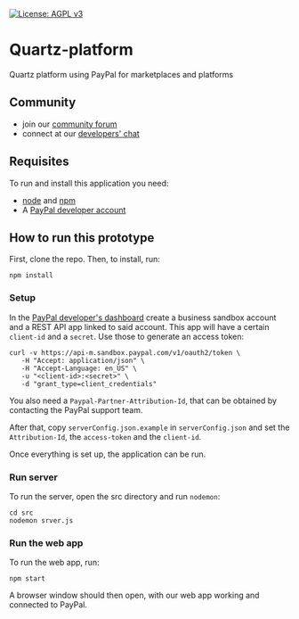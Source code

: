 [![License: AGPL v3](https://img.shields.io/github/license/DecentralizedScience/Prototype?color=blue)](http://www.gnu.org/licenses/agpl-3.0)

# Quartz-platform
Quartz platform using PayPal for marketplaces and platforms

## Community
* join our [community forum](https://discuss.decentralized.science/)
* connect at our [developers' chat](https://dec-sci.zulipchat.com/#narrow/stream/238971-development)

## Requisites
To run and install this application you need:

* [node](https://nodejs.org) and [npm](https://www.npmjs.com/)
* A [PayPal developer account](https://developer.paypal.com/home)

## How to run this prototype
First, clone the repo. Then, to install, run:
```
npm install
```

### Setup
In the [PayPal developer's dashboard](https://developer.paypal.com/developer/applications) create a business sandbox account and a REST API app linked to said account. This app will have a certain `client-id` and a `secret`. Use those to generate an access token:
```
curl -v https://api-m.sandbox.paypal.com/v1/oauth2/token \
   -H "Accept: application/json" \
   -H "Accept-Language: en_US" \
   -u "<client-id>:<secret>" \
   -d "grant_type=client_credentials"
```

You also need a `Paypal-Partner-Attribution-Id`, that can be obtained by contacting the PayPal support team.

After that, copy `serverConfig.json.example` in `serverConfig.json` and set the `Attribution-Id`, the `access-token` and the `client-id`.

Once everything is set up, the application can be run.

### Run server
To run the server, open the src directory and run `nodemon`:
```
cd src
nodemon srver.js
```

### Run the web app
To run the web app, run:
```
npm start
```

A browser window should then open, with our web app working and connected to PayPal.
